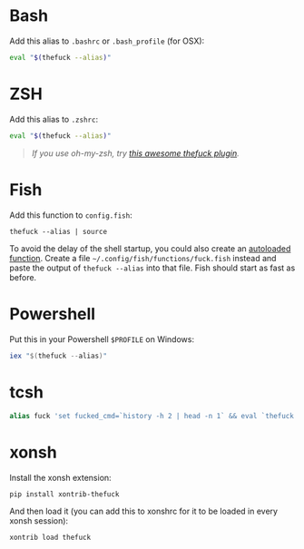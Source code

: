 # Bash

Add this alias to `.bashrc` or `.bash_profile` (for OSX):
```bash
eval "$(thefuck --alias)"
```

# ZSH

Add this alias to `.zshrc`:
```bash
eval "$(thefuck --alias)"
```

>_If you use oh-my-zsh, try [this awesome *thefuck* plugin](https://github.com/robbyrussell/oh-my-zsh/blob/master/plugins/thefuck/README.md)._

# Fish

Add this function to `config.fish`:
```fish
thefuck --alias | source 
```

To avoid the delay of the shell startup, you could also create an [autoloaded function](https://fishshell.com/docs/current/tutorial.html#tut_autoload).
Create a file `~/.config/fish/functions/fuck.fish` instead and paste the output of `thefuck --alias` 
into that file. Fish should start as fast as before.

# Powershell

Put this in your Powershell `$PROFILE` on Windows:

```powershell
iex "$(thefuck --alias)"
```

# tcsh

```tcsh
alias fuck 'set fucked_cmd=`history -h 2 | head -n 1` && eval `thefuck ${fucked_cmd}`'
```

# xonsh

Install the xonsh extension:
```
pip install xontrib-thefuck
```

And then load it (you can add this to xonshrc for it to be loaded in every xonsh session):
```
xontrib load thefuck
```